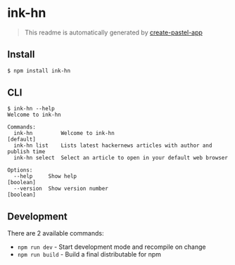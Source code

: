 # ink-hn

> This readme is automatically generated by [create-pastel-app](https://github.com/vadimdemedes/create-pastel-app)

## Install

```bash
$ npm install ink-hn
```

## CLI

```
$ ink-hn --help
Welcome to ink-hn

Commands:
  ink-hn         Welcome to ink-hn                                    [default]
  ink-hn list    Lists latest hackernews articles with author and publish time
  ink-hn select  Select an article to open in your default web browser

Options:
  --help     Show help                                                 [boolean]
  --version  Show version number                                       [boolean]
```

## Development

There are 2 available commands:

- `npm run dev` - Start development mode and recompile on change
- `npm run build` - Build a final distributable for npm
